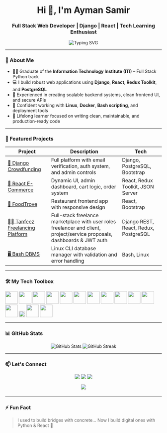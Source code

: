 
<h1 align="center">Hi 👋, I'm Ayman Samir</h1>
<h3 align="center">Full Stack Web Developer | Django | React | Tech Learning Enthusiast</h3>

<p align="center">
  <img src="https://readme-typing-svg.demolab.com?font=Fira+Code&size=20&pause=1000&color=36BCF7&center=true&vCenter=true&width=600&lines=Full+Stack+Web+Developer+%7C+Django+%26+React;Clean+Code+%7C+Real+Solutions+%7C+Best+Practices;Always+learning+%26+building+useful+projects" alt="Typing SVG" />
</p>


---

### 🧠 About Me

- 👨‍🎓 Graduate of the **Information Technology Institute (ITI)** – Full Stack Python track  
- 💻 I build robust web applications using **Django**, **React**, **Redux Toolkit**, and **PostgreSQL**  
- 🧪 Experienced in creating scalable backend systems, clean frontend UI, and secure APIs  
- 🐧 Confident working with **Linux**, **Docker**, **Bash scripting**, and deployment tools  
- 🔁 Lifelong learner focused on writing clean, maintainable, and production-ready code  

---

### 💼 Featured Projects

| Project | Description | Tech |
|--------|-------------|------|
| [🧨 Django Crowdfunding](https://github.com/AymanCE-SE/Django-CrowdFunding) | Full platform with email verification, auth system, and admin controls | Django, PostgreSQL, Bootstrap |
| [🛒 React E-Commerce](https://github.com/AymanCE-SE/React-bootstrap-with-redux) | Dynamic UI, admin dashboard, cart logic, order system | React, Redux Toolkit, JSON Server |
| [🍱 FoodTrove](https://github.com/AymanCE-SE/FoodTrove) | Restaurant frontend app with responsive design | React, Bootstrap |
| [👨‍💼 Tanfeez Freelancing Platform](https://github.com/AymanCE-SE/Tanfeez-freelancePlatform) | Full-stack freelance marketplace with user roles freelancer and client, project/service proposals, dashboards & JWT auth   | Django REST, React, Redux, PostgreSQL |
| [🖥 Bash DBMS](https://github.com/AymanCE-SE/Bash-script-DBMS) | Linux CLI database manager with validation and error handling | Bash, Linux |

---

### 🛠️ My Tech Toolbox
<span>
  <img src="https://cdn.jsdelivr.net/gh/devicons/devicon/icons/cplusplus/cplusplus-original.svg" width="40" />
  <img src="https://cdn.jsdelivr.net/gh/devicons/devicon/icons/python/python-original.svg" width="40" />
  <img src="https://cdn.jsdelivr.net/gh/devicons/devicon/icons/django/django-plain.svg" width="40" />
  <img src="https://cdn.jsdelivr.net/gh/devicons/devicon/icons/react/react-original.svg" width="40" />
  <img src="https://cdn.jsdelivr.net/gh/devicons/devicon/icons/javascript/javascript-original.svg" width="40" />
  <img src="https://cdn.jsdelivr.net/gh/devicons/devicon/icons/html5/html5-original.svg" width="40" />
  <img src="https://cdn.jsdelivr.net/gh/devicons/devicon/icons/css3/css3-original.svg" width="40" />
  <img src="https://cdn.jsdelivr.net/gh/devicons/devicon/icons/bootstrap/bootstrap-original.svg" width="40" />
  <img src="https://cdn.jsdelivr.net/gh/devicons/devicon/icons/postgresql/postgresql-original.svg" width="40" />
  <img src="https://cdn.jsdelivr.net/gh/devicons/devicon/icons/mysql/mysql-original.svg" width="40" />
  <img src="https://cdn.jsdelivr.net/gh/devicons/devicon/icons/docker/docker-original.svg" width="40" />
  <img src="https://cdn.jsdelivr.net/gh/devicons/devicon/icons/nginx/nginx-original.svg" width="40" />
  <img src="https://cdn.jsdelivr.net/gh/devicons/devicon/icons/apache/apache-original.svg" width="20" />
  <img src="https://cdn.jsdelivr.net/gh/devicons/devicon/icons/linux/linux-original.svg" width="40" />
  <img src="https://cdn.jsdelivr.net/gh/devicons/devicon/icons/bash/bash-original.svg" width="40" />
</span>

---

### 📊 GitHub Stats

<p align="center">
  <img src="https://github-readme-stats.vercel.app/api?username=AymanCE-SE&show_icons=true&theme=radical" alt="GitHub Stats" />
  <img src="https://github-readme-streak-stats.herokuapp.com/?user=AymanCE-SE&theme=radical" alt="GitHub Streak" />
</p>

---

### 📫 Let's Connect

<p align="center">
  <a href="mailto:ayman.samir1095@gmail.com"><img src="https://img.shields.io/badge/Email-D14836?style=for-the-badge&logo=gmail&logoColor=white"/></a>
  <a href="https://www.linkedin.com/in/ayman-samir2210/"><img src="https://img.shields.io/badge/LinkedIn-0A66C2?style=for-the-badge&logo=linkedin&logoColor=white"/></a>
  <a href="https://github.com/AymanCE-SE"><img src="https://img.shields.io/badge/GitHub-333?style=for-the-badge&logo=github&logoColor=white"/></a>
</p>
<div align="center">
  <img src="https://profile-counter.glitch.me/AymanCE-SE/count.svg?"  />
</div>

###
---

### ⚡ Fun Fact

> I used to build bridges with concrete... Now I build digital ones with Python & React 🚀
